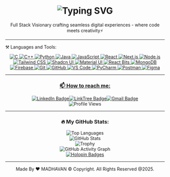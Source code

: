 <div align="center">
  <h1>
    <a><img align="center" src="https://readme-typing-svg.herokuapp.com?font=Fira+Code&pause=1000&color=12F7DE&width=435&lines=Hello+there!+My+name+is+Madhavan.+%F0%9F%91%8B%F0%9F%A4%93" alt="Typing SVG" /></a>
  </h1>
</div>

<p align="center">
  Full Stack Visionary crafting seamless digital experiences - where code meets creativity⚡
</p>

<hr>

⚒️ Languages and Tools:

<div align="center">
  <!-- Languages -->
  <a href="https://en.wikipedia.org/wiki/C_(programming_language)" target="_blank">
    <img alt="C" src="https://img.shields.io/badge/C-A8B9CC?style=for-the-badge&logo=c&logoColor=white" />
  </a>
  <a href="https://en.wikipedia.org/wiki/C%2B%2B" target="_blank">
    <img alt="C++" src="https://img.shields.io/badge/C++-00599C?style=for-the-badge&logo=c%2B%2B&logoColor=white" />
  </a>
  <a href="https://www.python.org/" target="_blank">
    <img alt="Python" src="https://img.shields.io/badge/Python-3776AB?style=for-the-badge&logo=python&logoColor=white" />
  </a>
  <a href="https://www.java.com/" target="_blank">
    <img alt="Java" src="https://img.shields.io/badge/Java-007396?style=for-the-badge&logo=java&logoColor=white" />
  </a>
  <a href="https://www.javascript.com/" target="_blank">
    <img alt="JavaScript" src="https://img.shields.io/badge/JavaScript-F7DF1E?style=for-the-badge&logo=javascript&logoColor=black" />
  </a>
  <!-- Frameworks -->
  <a href="https://reactjs.org/" target="_blank">
    <img alt="React" src="https://img.shields.io/badge/React-61DAFB?style=for-the-badge&logo=react&logoColor=black" />
  </a>
  <a href="https://nextjs.org/" target="_blank">
    <img alt="Next.js" src="https://img.shields.io/badge/Next.js-000000?style=for-the-badge&logo=nextdotjs&logoColor=white" />
  </a>
  <a href="https://nodejs.org/" target="_blank">
    <img alt="Node.js" src="https://img.shields.io/badge/Node.js-339933?style=for-the-badge&logo=nodedotjs&logoColor=white" />
  </a>
  <a href="https://tailwindcss.com/" target="_blank">
    <img alt="Tailwind CSS" src="https://img.shields.io/badge/Tailwind_CSS-38B2AC?style=for-the-badge&logo=tailwindcss&logoColor=white" />
  </a>
  <a href="https://ui.shadcn.com/" target="_blank">
    <img alt="Shadcn UI" src="https://img.shields.io/badge/Shadcn_UI-18181B?style=for-the-badge&logo=shadcn&logoColor=white" />
  </a>
  <a href="https://mui.com/" target="_blank">
    <img alt="Material UI" src="https://img.shields.io/badge/Material_UI-007FFF?style=for-the-badge&logo=mui&logoColor=white" />
  </a>
  <a href="https://reactbits.com/" target="_blank">
    <img alt="React Bits" src="https://img.shields.io/badge/React_Bits-61DAFB?style=for-the-badge&logo=react&logoColor=black" />
  </a>
  <!-- Databases -->
  <a href="https://www.mongodb.com/" target="_blank">
    <img alt="MongoDB" src="https://img.shields.io/badge/MongoDB-47A248?style=for-the-badge&logo=mongodb&logoColor=white" />
  </a>
  <a href="https://firebase.google.com/" target="_blank">
    <img alt="Firebase" src="https://img.shields.io/badge/Firebase-FFCA28?style=for-the-badge&logo=firebase&logoColor=black" />
  </a>
  <!-- Tools -->
  <a href="https://git-scm.com/" target="_blank">
    <img alt="Git" src="https://img.shields.io/badge/Git-f05030?style=for-the-badge&logo=git&logoColor=white" />
  </a>
  <a href="https://github.com/" target="_blank">
    <img alt="GitHub" src="https://img.shields.io/badge/GitHub-181717?style=for-the-badge&logo=github&logoColor=white" />
  </a>
  <a href="https://code.visualstudio.com/" target="_blank">
    <img alt="VS Code" src="https://img.shields.io/badge/VS_Code-007ACC?style=for-the-badge&logo=visual-studio-code&logoColor=white" />
  </a>
  <a href="https://www.jetbrains.com/pycharm/" target="_blank">
    <img alt="PyCharm" src="https://img.shields.io/badge/PyCharm-000000?style=for-the-badge&logo=pycharm&logoColor=white" />
  </a>
  <a href="https://www.postman.com/" target="_blank">
    <img alt="Postman" src="https://img.shields.io/badge/Postman-FF6C37?style=for-the-badge&logo=postman&logoColor=white" />
  </a>
  <a href="https://www.figma.com/" target="_blank">
    <img alt="Figma" src="https://img.shields.io/badge/Figma-F24E1E?style=for-the-badge&logo=figma&logoColor=white" />
  </a>
  <a href="https://developer.chrome.com/docs/devtools/" target="_blank">
<!--     <img alt="Chrome DevTools" src="https://img.shields.io/badge/Chrome_DevTools-4285F4?style=for-the-b -->
<!-- ::contentReference[oaicite:0]{index=0} -->
 
---

### 📫 How to reach me:

<div id="badges" align="center">
  <a href="https://www.linkedin.com/in/madhavan-a-86780228a/"><img src="https://img.shields.io/badge/LinkedIn-blue?style=for-the-badge&logo=linkedin&logoColor=white" alt="LinkedIn Badge"/></a><a href="https://linktr.ee/MadhavanAR"><img src="https://img.shields.io/badge/Linktree-success?logo=linktree&logoColor=white&style=for-the-badge" alt="LinkTree Badge"/></a><a href="mailto:madhavanu555@gmail.com"><img src="https://img.shields.io/badge/Mail-red?logo=gmail&logoColor=white&style=for-the-badge" alt="Gmail Badge"/></a>
  <br>
  <img src="https://komarev.com/ghpvc/?username=MadhavanAR&color=green" alt="Profile Views"/>
</div>

---

### 🔥 My GitHub Stats:

<div align="center">
  <img src="https://github-readme-stats.vercel.app/api/top-langs/?username=MadhavanAR&layout=compact&theme=radical" alt="Top Languages"/>
  <br>
  <img src="https://github-readme-stats.vercel.app/api?username=MadhavanAR&show_icons=true&theme=radical" alt="GitHub Stats"/>
  <br>
  <img src="https://github-profile-trophy.vercel.app/?username=MadhavanAR&theme=radical" alt="Trophy"/>
  <br>
  <img src="https://github-readme-activity-graph.vercel.app/graph?username=MadhavanAR&theme=github-compact" alt="GitHub Activity Graph"/>
</div>

<div align="center">
  <a href="https://holopin.io/@madhavanar"><img src="https://holopin.me/madhavanar" alt="Holopin Badges"/></a>
</div>

---

<div align="center">
  <p>Made By ❤️ MADHAVAN © Copyright. All Rights Reserved @2025.</p>
</div>

